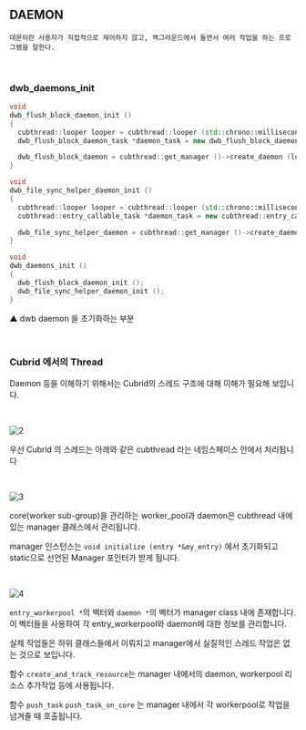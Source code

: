 ## DAEMON

```
데몬이란 사용자가 직접적으로 제어하지 않고, 백그라운드에서 돌면서 여러 작업을 하는 프로그램을 말한다.
```

<br/>

### dwb_daemons_init

```cpp
void
dwb_flush_block_daemon_init ()
{
  cubthread::looper looper = cubthread::looper (std::chrono::milliseconds (1));
  dwb_flush_block_daemon_task *daemon_task = new dwb_flush_block_daemon_task ();

  dwb_flush_block_daemon = cubthread::get_manager ()->create_daemon (looper, daemon_task);
}

void
dwb_file_sync_helper_daemon_init ()
{
  cubthread::looper looper = cubthread::looper (std::chrono::milliseconds (10));
  cubthread::entry_callable_task *daemon_task = new cubthread::entry_callable_task (dwb_file_sync_helper_execute);

  dwb_file_sync_helper_daemon = cubthread::get_manager ()->create_daemon (looper, daemon_task);
}

void
dwb_daemons_init ()
{
  dwb_flush_block_daemon_init ();
  dwb_file_sync_helper_daemon_init ();
}
```
▲ dwb daemon 을 초기화하는 부분

<br/>

### Cubrid 에서의 Thread

Daemon 등을 이해하기 위해서는 Cubrid의 스레드 구조에 대해 이해가 필요해 보입니다.

<br/>

![2](https://user-images.githubusercontent.com/12230655/147192226-d25b50a0-fe7a-44c1-a0e6-2224a6a58a19.png)

우선 Cubrid 의 스레드는 아래와 같은 cubthread 라는 네임스페이스 안에서 처리됩니다

<br/>

![3](https://user-images.githubusercontent.com/12230655/147192636-11c04418-a570-44c6-9f29-e264ff921aba.png)

core(worker sub-group)을 관리하는 worker_pool과 daemon은 cubthread 내에 있는 manager 클래스에서 관리됩니다.

manager 인스턴스는 `void initialize (entry *&my_entry)` 에서 초기화되고 static으로 선언된 Manager 포인터가 받게 됩니다.

<br/>

![4](https://user-images.githubusercontent.com/12230655/147193697-10f4dff1-ad91-4d69-99ae-0274368ba524.png)

`entry_workerpool *`의 벡터와 `daemon *`의 벡터가 manager class 내에 존재합니다.
이 벡터들을 사용하여 각 entry_workerpool와 daemon에 대한 정보를 관리합니다.

실제 작업들은 하위 클래스들에서 이뤄지고 manager에서 실질적인 스레드 작업은 없는 것으로 보입니다.

함수 `create_and_track_resource`는 manager 내에서의 daemon, workerpool 리소스 추가작업 등에 사용됩니다.

함수 `push_task` `push_task_on_core` 는 manager 내에서 각 workerpool로 작업을 넘겨줄 때 호출됩니다. 
